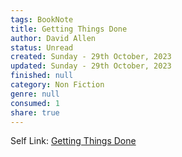```yaml
---
tags: BookNote
title: Getting Things Done
author: David Allen
status: Unread
created: Sunday - 29th October, 2023
updated: Sunday - 29th October, 2023
finished: null
category: Non Fiction
genre: null
consumed: 1
share: true
---
```


Self Link: [Getting Things Done](Getting%20Things%20Done.md)
